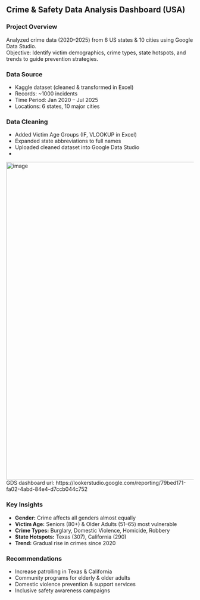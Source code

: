 ## Crime & Safety Data Analysis Dashboard (USA)

### Project Overview
Analyzed crime data (2020–2025) from 6 US states & 10 cities using Google Data Studio.  
Objective: Identify victim demographics, crime types, state hotspots, and trends to guide prevention strategies.

### Data Source
- Kaggle dataset (cleaned & transformed in Excel)  
- Records: ~1000 incidents  
- Time Period: Jan 2020 – Jul 2025  
- Locations: 6 states, 10 major cities  

### Data Cleaning
- Added Victim Age Groups (IF, VLOOKUP in Excel)  
- Expanded state abbreviations to full names  
- Uploaded cleaned dataset into Google Data Studio
- 
<img width="1140" height="852" alt="image" src="https://github.com/user-attachments/assets/7b0ecd70-e85c-42f8-be36-1ca3564bfd82" />
GDS dashboard url: https://lookerstudio.google.com/reporting/79bed171-fa02-4abd-84e4-d7ccb044c752

### Key Insights
- **Gender:** Crime affects all genders almost equally  
- **Victim Age:** Seniors (80+) & Older Adults (51–65) most vulnerable  
- **Crime Types:** Burglary, Domestic Violence, Homicide, Robbery  
- **State Hotspots:** Texas (307), California (290)  
- **Trend:** Gradual rise in crimes since 2020  

### Recommendations
- Increase patrolling in Texas & California  
- Community programs for elderly & older adults  
- Domestic violence prevention & support services  
- Inclusive safety awareness campaigns  

